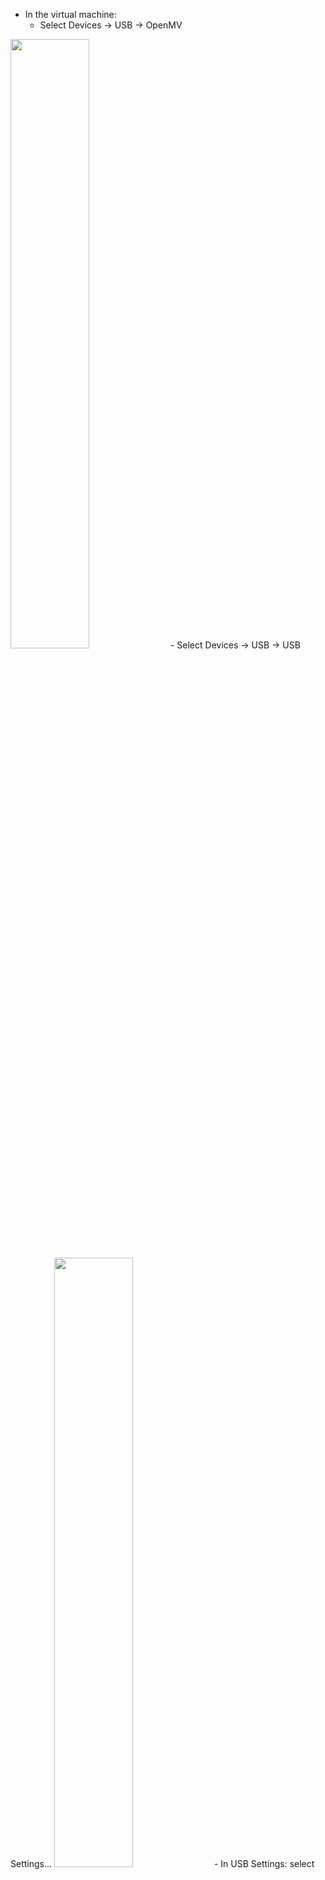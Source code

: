 - In the virtual machine:
  - Select Devices -> USB -> OpenMV
<img src="https://user-images.githubusercontent.com/42873333/46686411-2188c080-cbf0-11e8-9d83-19b839f91f77.png" width="50%" height="50%">
  - Select Devices -> USB -> USB Settings...
  
<img src="https://user-images.githubusercontent.com/42873333/46686874-5b0dfb80-cbf1-11e8-8eab-0249cda81374.png" width="50%" height="50%">
  - In USB Settings: select "add USB icon" -> OpenMV 
  
<img src="https://user-images.githubusercontent.com/42873333/46686633-bbe90400-cbf0-11e8-8e60-277df8e9593c.png" width="50%" height="50%">
  - Press ok when done
  
<img src="https://user-images.githubusercontent.com/42873333/46686717-ed61cf80-cbf0-11e8-800e-c9249f3d8fbd.png" width="40%" height="40%">
